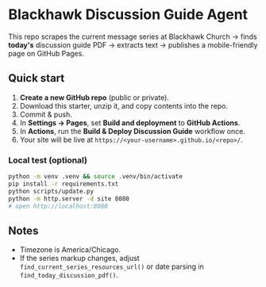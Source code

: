 # Blackhawk Discussion Guide Agent

This repo scrapes the current message series at Blackhawk Church → finds **today's** discussion guide PDF → extracts text → publishes a mobile-friendly page on GitHub Pages.

## Quick start

1. **Create a new GitHub repo** (public or private).
2. Download this starter, unzip it, and copy contents into the repo.
3. Commit & push.
4. In **Settings → Pages**, set **Build and deployment** to **GitHub Actions**.
5. In **Actions**, run the **Build & Deploy Discussion Guide** workflow once.
6. Your site will be live at `https://<your-username>.github.io/<repo>/`.

### Local test (optional)

```bash
python -m venv .venv && source .venv/bin/activate
pip install -r requirements.txt
python scripts/update.py
python -m http.server -d site 8080
# open http://localhost:8080
```

## Notes
- Timezone is America/Chicago.
- If the series markup changes, adjust `find_current_series_resources_url()` or date parsing in `find_today_discussion_pdf()`.
